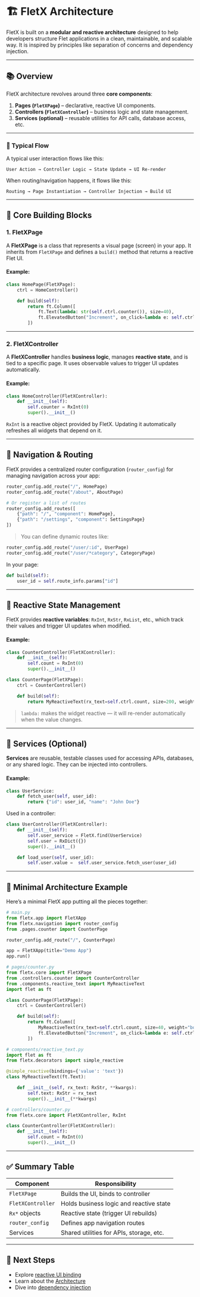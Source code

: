 # 🏗️ FletX Architecture

FletX is built on a **modular and reactive architecture** designed to help developers structure Flet applications in a clean, maintainable, and scalable way. It is inspired by principles like separation of concerns and dependency injection.

---

## 📚 Overview

FletX architecture revolves around three **core components**:

1. **Pages (`FletXPage`)** – declarative, reactive UI components.
2. **Controllers (`FletXController`)** – business logic and state management.
3. **Services (optional)** – reusable utilities for API calls, database access, etc.

---

### 🔄 Typical Flow

A typical user interaction flows like this:

```plaintext
User Action → Controller Logic → State Update → UI Re-render
```

When routing/navigation happens, it flows like this:

```plaintext
Routing → Page Instantiation → Controller Injection → Build UI
```

---

## 🧱 Core Building Blocks

### 1. FletXPage

A **FletXPage** is a class that represents a visual page (screen) in your app. It inherits from `FletXPage` and defines a `build()` method that returns a reactive Flet UI.

#### Example:

```python
class HomePage(FletXPage):
    ctrl = HomeController()

    def build(self):
        return ft.Column([
            ft.Text(lambda: str(self.ctrl.counter()), size=40),
            ft.ElevatedButton("Increment", on_click=lambda e: self.ctrl.counter.increment())
        ])
```

---

### 2. FletXController

A **FletXController** handles **business logic**, manages **reactive state**, and is tied to a specific page. It uses observable values to trigger UI updates automatically.

#### Example:

```python
class HomeController(FletXController):
    def __init__(self):
        self.counter = RxInt(0)
        super().__init__()
```

`RxInt` is a reactive object provided by FletX. Updating it automatically refreshes all widgets that depend on it.

---

## 🔗 Navigation & Routing

FletX provides a centralized router configuration (`router_config`) for managing navigation across your app:

```python
router_config.add_route("/", HomePage)
router_config.add_route("/about", AboutPage)

# Or register a list of routes
router_config.add_routes([
    {"path": "/", "component": HomePage},
    {"path": "/settings", "component": SettingsPage}
])
```

> You can define dynamic routes like:

```python
router_config.add_route("/user/:id", UserPage)
router_config.add_route("/user/*category", CategoryPage)
```

In your page:

```python
def build(self):
    user_id = self.route_info.params["id"]
```

---

## 🧠 Reactive State Management

FletX provides **reactive variables**: `RxInt`, `RxStr`, `RxList`, etc., which track their values and trigger UI updates when modified.

#### Example:

```python
class CounterController(FletXController):
    def __init__(self):
        self.count = RxInt(0)
        super().__init__()

class CounterPage(FletXPage):
    ctrl = CounterController()

    def build(self):
        return MyReactiveText(rx_text=self.ctrl.count, size=200, weight="bold"),
```

> `lambda:` makes the widget reactive — it will re-render automatically when the value changes.

---

## 🧩 Services (Optional)

**Services** are reusable, testable classes used for accessing APIs, databases, or any shared logic. They can be injected into controllers.

#### Example:

```python
class UserService:
    def fetch_user(self, user_id):
        return {"id": user_id, "name": "John Doe"}
```

Used in a controller:

```python
class UserController(FletXController):
    def __init__(self):
        self.user_service = FletX.find(UserService)
        self.user = RxDict({})
        super().__init__()

    def load_user(self, user_id):
        self.user.value =  self.user_service.fetch_user(user_id)
```

---

## 🧪 Minimal Architecture Example

Here’s a minimal FletX app putting all the pieces together:

```python
# main.py
from fletx.app import FletXApp
from fletx.navigation import router_config
from .pages.counter import CounterPage

router_config.add_route("/", CounterPage)

app = FletXApp(title="Demo App")
app.run()
```

```python
# pages/counter.py
from fletx.core import FletXPage
from .controllers.counter import CounterController
from .components.reactive_text import MyReactiveText
import flet as ft

class CounterPage(FletXPage):
    ctrl = CounterController()

    def build(self):
        return ft.Column([
            MyReactiveText(rx_text=self.ctrl.count, size=40, weight="bold"),
            ft.ElevatedButton("Increment", on_click=lambda e: self.ctrl.count.increment())
        ])
```

```python
# components/reactive_text.py
import flet as ft
from fletx.decorators import simple_reactive

@simple_reactive(bindings={'value': 'text'})
class MyReactiveText(ft.Text):

    def __init__(self, rx_text: RxStr, **kwargs):
        self.text: RxStr = rx_text
        super().__init__(**kwargs)
```

```python
# controllers/counter.py
from fletx.core import FletXController, RxInt

class CounterController(FletXController):
    def __init__(self):
        self.count = RxInt(0)
        super().__init__()
```

---

## ✅ Summary Table

| Component         | Responsibility                           |
| ----------------- | ---------------------------------------- |
| `FletXPage`       | Builds the UI, binds to controller       |
| `FletXController` | Holds business logic and reactive state  |
| `Rx*` objects     | Reactive state (trigger UI rebuilds)     |
| `router_config`   | Defines app navigation routes            |
| Services          | Shared utilities for APIs, storage, etc. |


---

## 🧠 Next Steps

* Explore [reactive UI binding](ui/reactivity.md)
* Learn about the [Architecture](architecture.md)
* Dive into [dependency injection](guides/dependency-injection.md)